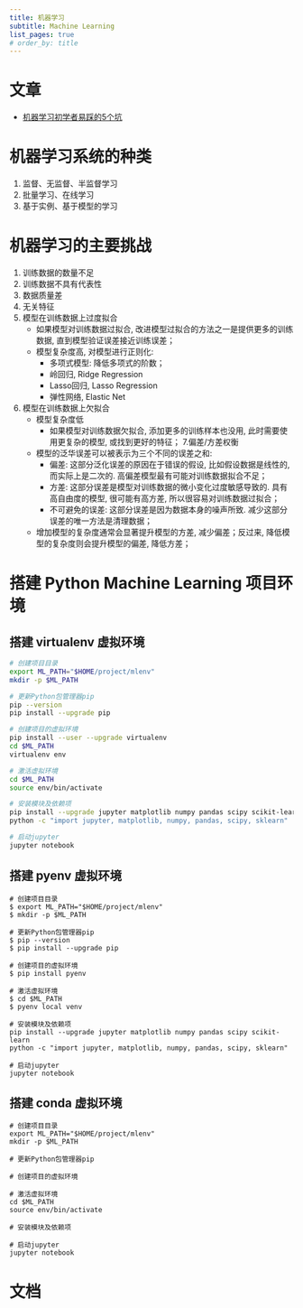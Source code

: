 ```yaml
---
title: 机器学习
subtitle: Machine Learning
list_pages: true
# order_by: title
---
```


# 文章

* [机器学习初学者易踩的5个坑](https://mp.weixin.qq.com/s/6r4FX7DEIUHE8pnYkftXSA)

# 机器学习系统的种类

1. 监督、无监督、半监督学习
2. 批量学习、在线学习
3. 基于实例、基于模型的学习

# 机器学习的主要挑战

1. 训练数据的数量不足
2. 训练数据不具有代表性
3. 数据质量差
4. 无关特征
5. 模型在训练数据上过度拟合
    - 如果模型对训练数据过拟合, 改进模型过拟合的方法之一是提供更多的训练数据, 直到模型验证误差接近训练误差；
    - 模型复杂度高, 对模型进行正则化: 
        - 多项式模型: 降低多项式的阶数；
        - 岭回归, Ridge Regression
        - Lasso回归, Lasso Regression
        - 弹性网络, Elastic Net
6. 模型在训练数据上欠拟合
    - 模型复杂度低
        - 如果模型对训练数据欠拟合, 添加更多的训练样本也没用, 此时需要使用更复杂的模型, 或找到更好的特征；
7.偏差/方差权衡
    - 模型的泛华误差可以被表示为三个不同的误差之和: 
        - 偏差: 这部分泛化误差的原因在于错误的假设, 比如假设数据是线性的, 而实际上是二次的. 高偏差模型最有可能对训练数据拟合不足；
        - 方差: 这部分误差是模型对训练数据的微小变化过度敏感导致的. 具有高自由度的模型, 很可能有高方差, 所以很容易对训练数据过拟合；
        - 不可避免的误差: 这部分误差是因为数据本身的噪声所致. 减少这部分误差的唯一方法是清理数据；
    - 增加模型的复杂度通常会显著提升模型的方差, 减少偏差；反过来, 降低模型的复杂度则会提升模型的偏差, 降低方差；

# 搭建 Python Machine Learning 项目环境

## 搭建 virtualenv 虚拟环境

```bash
# 创建项目目录
export ML_PATH="$HOME/project/mlenv"
mkdir -p $ML_PATH

# 更新Python包管理器pip
pip --version
pip install --upgrade pip

# 创建项目的虚拟环境
pip install --user --upgrade virtualenv
cd $ML_PATH
virtualenv env

# 激活虚拟环境
cd $ML_PATH
source env/bin/activate

# 安装模块及依赖项
pip install --upgrade jupyter matplotlib numpy pandas scipy scikit-learn
python -c "import jupyter, matplotlib, numpy, pandas, scipy, sklearn"

# 启动jupyter
jupyter notebook
```

## 搭建 pyenv 虚拟环境

```shell
# 创建项目目录
$ export ML_PATH="$HOME/project/mlenv"
$ mkdir -p $ML_PATH

# 更新Python包管理器pip
$ pip --version
$ pip install --upgrade pip

# 创建项目的虚拟环境
$ pip install pyenv

# 激活虚拟环境
$ cd $ML_PATH
$ pyenv local venv

# 安装模块及依赖项
pip install --upgrade jupyter matplotlib numpy pandas scipy scikit-learn
python -c "import jupyter, matplotlib, numpy, pandas, scipy, sklearn"

# 启动jupyter
jupyter notebook
```

## 搭建 conda 虚拟环境

```shell
# 创建项目目录
export ML_PATH="$HOME/project/mlenv"
mkdir -p $ML_PATH

# 更新Python包管理器pip

# 创建项目的虚拟环境

# 激活虚拟环境
cd $ML_PATH
source env/bin/activate

# 安装模块及依赖项

# 启动jupyter
jupyter notebook
```

# 文档

